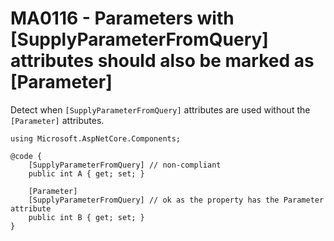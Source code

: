 # MA0116 - Parameters with \[SupplyParameterFromQuery\] attributes should also be marked as \[Parameter\]

Detect when `[SupplyParameterFromQuery]` attributes are used without the `[Parameter]` attributes.

````razor
using Microsoft.AspNetCore.Components;

@code {
    [SupplyParameterFromQuery] // non-compliant
    public int A { get; set; }

    [Parameter]
    [SupplyParameterFromQuery] // ok as the property has the Parameter attribute
    public int B { get; set; }
}
````
